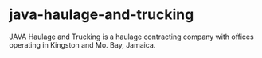 # java-haulage-and-trucking
 JAVA Haulage and Trucking is a haulage contracting company with offices operating in Kingston and Mo. Bay, Jamaica.
